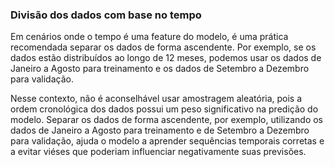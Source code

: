 ### Divisão dos dados com base no tempo

Em cenários onde o tempo é uma feature do modelo, é uma prática recomendada separar os dados de forma ascendente. Por exemplo, se os dados estão distribuídos ao longo de 12 meses, podemos usar os dados de Janeiro a Agosto para treinamento e os dados de Setembro a Dezembro para validação.

Nesse contexto, não é aconselhável usar amostragem aleatória, pois a ordem cronológica dos dados possui um peso significativo na predição do modelo. Separar os dados de forma ascendente, por exemplo, utilizando os dados de Janeiro a Agosto para treinamento e de Setembro a Dezembro para validação, ajuda o modelo a aprender sequências temporais corretas e a evitar viéses que poderiam influenciar negativamente suas previsões.
